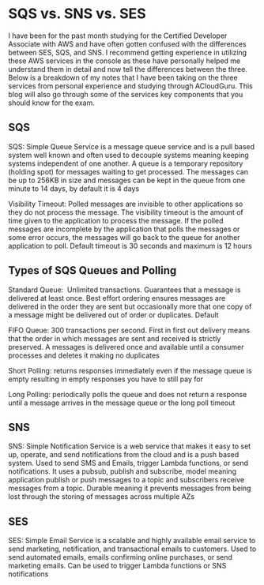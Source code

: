 <h1>SQS vs. SNS vs. SES</h1>

I have been for the past month studying for the Certified Developer Associate with AWS and have often gotten confused with the differences between SES, SQS, and SNS. I recommend getting experience in utilizing these AWS services in the console as these have personally helped me understand them in detail and now tell the differences between the three. Below is a breakdown of my notes that I have been taking on the three services from personal experience and studying through ACloudGuru. This blog will also go through some of the services key components that you should know for the exam.

<h2>SQS</h2>
SQS: Simple Queue Service is a message queue service and is a pull based system well known and often used to decouple systems meaning keeping systems independent of one another. A queue is a temporary repository (holding spot) for messages waiting to get processed. The messages can be up to 256KB in size and messages can be kept in the queue from one minute to 14 days, by default it is 4 days

Visibility Timeout: Polled messages are invisible to other applications so they do not process the message. The visibility timeout is the amount of time given to the application to process the message. If the polled messages are incomplete by the application that polls the messages or some error occurs, the messages will go back to the queue for another application to poll. Default timeout is 30 seconds and maximum is 12 hours

<h2>Types of SQS Queues and Polling</h2>
Standard Queue:  Unlimited transactions. Guarantees that a message is delivered at least once. Best effort ordering ensures messages are delivered in the order they are sent but occasionally more that one copy of a message might be delivered out of order or duplicates. Default

FIFO Queue: 300 transactions per second. First in first out delivery means that the order in which messages are sent and received is strictly preserved. A messages is delivered once and available until a consumer processes and deletes it making no duplicates

Short Polling: returns responses immediately even if the message queue is empty resulting in empty responses you have to still pay for

Long Polling: periodically polls the queue and does not return a response until a message arrives in the message queue or the long poll timeout

<h2>SNS</h2>
SNS: Simple Notification Service is a web service that makes it easy to set up, operate, and send notifications from the cloud and is a push based system. Used to send SMS and Emails, trigger Lambda functions, or send notifications. It uses a pubsub, publish and subscribe, model meaning application publish or push messages to a topic and subscribers receive messages from a topic. Durable meaning it prevents messages from being lost through the storing of messages across multiple AZs

<h2>SES</h2>
SES: Simple Email Service is a scalable and highly available email service to send marketing, notification, and transactional emails to customers. Used to send automated emails, emails confirming online purchases, or send marketing emails. Can be used to trigger Lambda functions or SNS notifications
